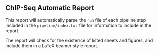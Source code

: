 ## ChIP-Seq Automatic Report

This report will automatically parse the `run` file of each pipeline step included in the `pipeline/index.txt` file for information to include in the report.

The report will check for the existence of listed sheets and figures, and include them in a LaTeX beamer style report.

